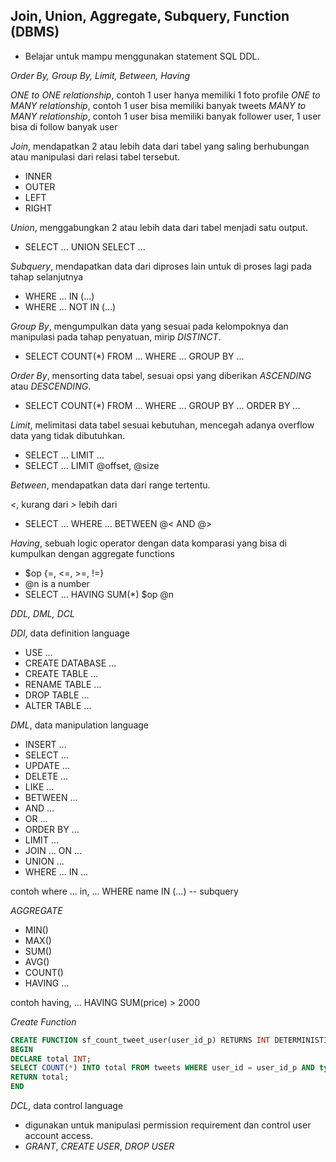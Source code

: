 ## Join, Union, Aggregate, Subquery, Function (DBMS)

-	Belajar untuk mampu menggunakan statement SQL DDL.

*Order By, Group By, Limit, Between, Having*

*ONE to ONE relationship*, contoh 1 user hanya memiliki 1 foto profile
*ONE to MANY relationship*, contoh 1 user bisa memiliki banyak tweets
*MANY to MANY relationship*, contoh 1 user bisa memiliki banyak follower user, 1 user bisa di follow banyak user

*Join*, mendapatkan 2 atau lebih data dari tabel yang saling berhubungan atau manipulasi dari relasi tabel tersebut.

- INNER
- OUTER
- LEFT
- RIGHT

*Union*, menggabungkan 2 atau lebih data dari tabel menjadi satu output.

- SELECT ... UNION SELECT ...

*Subquery*, mendapatkan data dari diproses lain untuk di proses lagi pada tahap selanjutnya

- WHERE ... IN (...)
- WHERE ... NOT IN (...) 

*Group By*, mengumpulkan data yang sesuai pada kelompoknya dan manipulasi pada tahap penyatuan, mirip *DISTINCT*.

- SELECT COUNT(*) FROM ... WHERE ... GROUP BY ...

*Order By*, mensorting data tabel, sesuai opsi yang diberikan *ASCENDING* atau *DESCENDING*.

- SELECT COUNT(*) FROM ... WHERE ... GROUP BY ... ORDER BY ...

*Limit*, melimitasi data tabel sesuai kebutuhan, mencegah adanya overflow data yang tidak dibutuhkan.

- SELECT ... LIMIT ...
- SELECT ... LIMIT @offset, @size

*Between*, mendapatkan data dari range tertentu.

*&lt;*, kurang dari
*&gt;* lebih dari

- SELECT ... WHERE ... BETWEEN @&lt; AND @&gt;

*Having*, sebuah logic operator dengan data komparasi yang bisa di kumpulkan dengan aggregate functions

- $op {=, <=, >=, !=}
- @n is a number
- SELECT ... HAVING SUM(*) $op @n

*DDL, DML, DCL*

*DDl*, data definition language

- USE ...
- CREATE DATABASE ...
- CREATE TABLE ...
- RENAME TABLE ...
- DROP TABLE ...
- ALTER TABLE ...

*DML*, data manipulation language

- INSERT ...
- SELECT ...
- UPDATE ...
- DELETE ...
- LIKE ...
- BETWEEN ...
- AND ...
- OR ...
- ORDER BY ...
- LIMIT ...
- JOIN ... ON ...
- UNION ...
- WHERE ... IN ...

contoh where ... in, ... WHERE name IN (...) -- subquery

*AGGREGATE*

- MIN()
- MAX()
- SUM()
- AVG()
- COUNT()
- HAVING ...

contoh having, ... HAVING SUM(price) > 2000

*Create Function*

```sql
CREATE FUNCTION sf_count_tweet_user(user_id_p) RETURNS INT DETERMINISTIC
BEGIN
DECLARE total INT;
SELECT COUNT(*) INTO total FROM tweets WHERE user_id = user_id_p AND type = 'tweets';
RETURN total;
END
```

*DCL*, data control language

- digunakan untuk manipulasi permission requirement dan control user account access.
- *GRANT*, *CREATE USER*, *DROP USER* 
